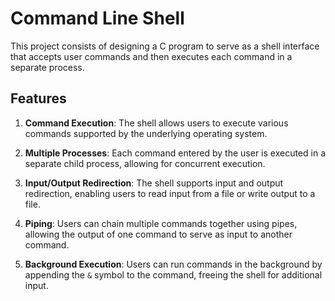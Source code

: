 # Command Line Shell

This project consists of designing a C program to serve as a shell interface that accepts user commands and then executes each command in a separate process.

## Features

1. **Command Execution**: The shell allows users to execute various commands supported by the underlying operating system.

2. **Multiple Processes**: Each command entered by the user is executed in a separate child process, allowing for concurrent execution.

3. **Input/Output Redirection**: The shell supports input and output redirection, enabling users to read input from a file or write output to a file.

4. **Piping**: Users can chain multiple commands together using pipes, allowing the output of one command to serve as input to another command.

5. **Background Execution**: Users can run commands in the background by appending the `&` symbol to the command, freeing the shell for additional input.
